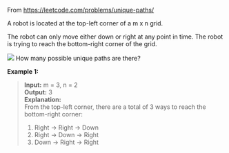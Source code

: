 From https://leetcode.com/problems/unique-paths/

A robot is located at the top-left corner of a m x n grid.
  
The robot can only move either down or right at any point in time. The robot is trying to reach the bottom-right corner of the grid.
  
<img src = "https://assets.leetcode.com/uploads/2018/10/22/robot_maze.png">  
How many possible unique paths are there?
  
**Example 1:**
  
>**Input:** m = 3, n = 2  
>**Output:** 3  
>**Explanation:**  
>From the top-left corner, there are a total of 3 ways to reach the bottom-right corner:  
>1. Right -> Right -> Down  
>2. Right -> Down -> Right  
>3. Down -> Right -> Right
